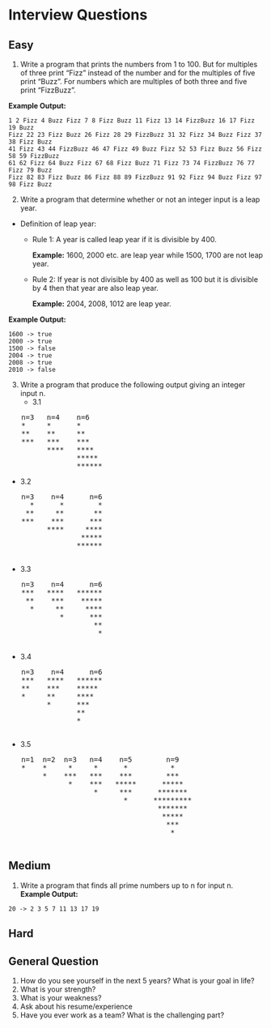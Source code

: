 # Interview Questions
## Easy
1. Write a program that prints the numbers from 1 to 100. But for multiples of three print “Fizz” instead of the number and for the multiples of five print “Buzz”. For numbers which are multiples of both three and five print “FizzBuzz”.

**Example Output:**
```
1 2 Fizz 4 Buzz Fizz 7 8 Fizz Buzz 11 Fizz 13 14 FizzBuzz 16 17 Fizz 19 Buzz
Fizz 22 23 Fizz Buzz 26 Fizz 28 29 FizzBuzz 31 32 Fizz 34 Buzz Fizz 37 38 Fizz Buzz
41 Fizz 43 44 FizzBuzz 46 47 Fizz 49 Buzz Fizz 52 53 Fizz Buzz 56 Fizz 58 59 FizzBuzz
61 62 Fizz 64 Buzz Fizz 67 68 Fizz Buzz 71 Fizz 73 74 FizzBuzz 76 77 Fizz 79 Buzz
Fizz 82 83 Fizz Buzz 86 Fizz 88 89 FizzBuzz 91 92 Fizz 94 Buzz Fizz 97 98 Fizz Buzz
```

 2. Write a program that determine whether or not an integer input is a leap year.
 - Definition of leap year:
   - Rule 1: A year is called leap year if it is divisible by 400.

     **Example:** 1600, 2000 etc. are leap year while 1500, 1700 are not leap year.
   - Rule 2: If year is not divisible by 400 as well as 100 but it is divisible by 4 then that year are also leap year.

     **Example:**  2004, 2008, 1012 are leap year.

**Example Output:**
```
1600 -> true
2000 -> true
1500 -> false
2004 -> true
2008 -> true
2010 -> false
```

3. Write a program that produce the following output giving an integer input n.
   - 3.1
<pre>
   n=3   n=4    n=6
   *     *      *
   **    **     **
   ***   ***    ***
         ****   ****
                *****
                ******
</pre>

   - 3.2
   <pre>
   n=3    n=4      n=6
     *      *        *
    **     **       **
   ***    ***      ***
         ****     ****
                 *****
                ******
   </pre>

   - 3.3
   <pre>
   n=3    n=4      n=6
   ***   ****   ******
    **    ***    *****
     *     **     ****
            *      ***
                    **
                     *
   </pre>

   - 3.4
   <pre>
   n=3    n=4      n=6
   ***   ****   ******
   **    ***    *****
   *     **     ****
         *      ***
                **
                *
   </pre>

   - 3.5
   <pre>
   n=1  n=2  n=3   n=4    n=5        n=9
   *    *     *     *      *          *
        *    ***   ***    ***        ***
              *    ***   *****      *****
                    *     ***      *******
                           *      *********
                                   *******
                                    *****
                                     ***
                                      *
   </pre>                     


## Medium
1. Write a program that finds all prime numbers up to n for input n.
**Example Output:**
```
20 -> 2 3 5 7 11 13 17 19
```

## Hard

## General Question
1. How do you see yourself in the next 5 years? What is your goal in life?
2. What is your strength?
3. What is your weakness?
4. Ask about his resume/experience
5. Have you ever work as a team? What is the challenging part?
